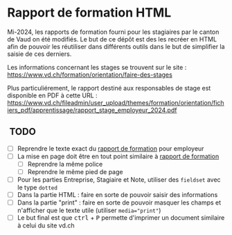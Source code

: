 # Rapport de formation HTML

Mi-2024, les rapports de formation fourni pour les stagiaires par le canton de
Vaud on été modifiés. Le but de ce dépôt est des les recréer en HTML afin de
pouvoir les réutiliser dans différents outils dans le but de simplifier la
saisie de ces derniers.

Les informations concernant les stages se trouvent sur le site :
https://www.vd.ch/formation/orientation/faire-des-stages

Plus particuliérement, le rapport destiné aux responsables de stage est
disponible en PDF à cette URL :
https://www.vd.ch/fileadmin/user_upload/themes/formation/orientation/fichiers_pdf/apprentissage/rapport_stage_employeur_2024.pdf


##  TODO

- [ ] Reprendre le texte exact du [rapport de formation] pour employeur 
- [ ] La mise en page doit être en tout point similaire à [rapport de formation]
  - [ ] Reprendre la même police
  - [ ] Reprendre le même pied de page
- [ ] Pour les parties Entreprise, Stagiaire et Note, utiliser des `fieldset` avec le type `dotted`
- [ ] Dans la partie HTML : faire en sorte de pouvoir saisir des informations
- [ ] Dans la partie "print" : faire en sorte de pouvoir masquer les champs et
      n'afficher que le texte utile (utiliser `media="print"`)
- [ ] Le but final est que <kbd>ctrl</kbd> + <kbd>P</kbd> permette d'imprimer un document similaire à celui du site vd.ch

[Rapport de formation]: https://www.vd.ch/fileadmin/user_upload/themes/formation/orientation/fichiers_pdf/apprentissage/rapport_stage_employeur_2024.pdf